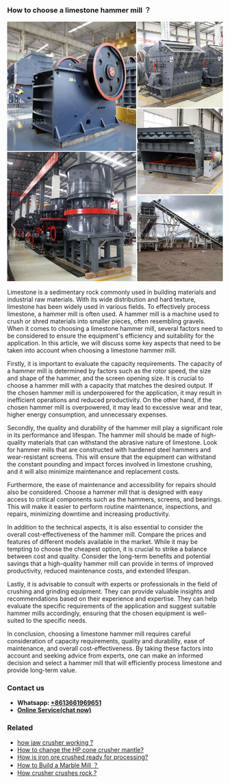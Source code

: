 <h3>How to choose a limestone hammer mill ？</h3><img src='1701745135.jpg' alt=''><p>Limestone is a sedimentary rock commonly used in building materials and industrial raw materials. With its wide distribution and hard texture, limestone has been widely used in various fields. To effectively process limestone, a hammer mill is often used. A hammer mill is a machine used to crush or shred materials into smaller pieces, often resembling gravels. When it comes to choosing a limestone hammer mill, several factors need to be considered to ensure the equipment's efficiency and suitability for the application. In this article, we will discuss some key aspects that need to be taken into account when choosing a limestone hammer mill.</p><p>Firstly, it is important to evaluate the capacity requirements. The capacity of a hammer mill is determined by factors such as the rotor speed, the size and shape of the hammer, and the screen opening size. It is crucial to choose a hammer mill with a capacity that matches the desired output. If the chosen hammer mill is underpowered for the application, it may result in inefficient operations and reduced productivity. On the other hand, if the chosen hammer mill is overpowered, it may lead to excessive wear and tear, higher energy consumption, and unnecessary expenses.</p><p>Secondly, the quality and durability of the hammer mill play a significant role in its performance and lifespan. The hammer mill should be made of high-quality materials that can withstand the abrasive nature of limestone. Look for hammer mills that are constructed with hardened steel hammers and wear-resistant screens. This will ensure that the equipment can withstand the constant pounding and impact forces involved in limestone crushing, and it will also minimize maintenance and replacement costs.</p><p>Furthermore, the ease of maintenance and accessibility for repairs should also be considered. Choose a hammer mill that is designed with easy access to critical components such as the hammers, screens, and bearings. This will make it easier to perform routine maintenance, inspections, and repairs, minimizing downtime and increasing productivity.</p><p>In addition to the technical aspects, it is also essential to consider the overall cost-effectiveness of the hammer mill. Compare the prices and features of different models available in the market. While it may be tempting to choose the cheapest option, it is crucial to strike a balance between cost and quality. Consider the long-term benefits and potential savings that a high-quality hammer mill can provide in terms of improved productivity, reduced maintenance costs, and extended lifespan.</p><p>Lastly, it is advisable to consult with experts or professionals in the field of crushing and grinding equipment. They can provide valuable insights and recommendations based on their experience and expertise. They can help evaluate the specific requirements of the application and suggest suitable hammer mills accordingly, ensuring that the chosen equipment is well-suited to the specific needs.</p><p>In conclusion, choosing a limestone hammer mill requires careful consideration of capacity requirements, quality and durability, ease of maintenance, and overall cost-effectiveness. By taking these factors into account and seeking advice from experts, one can make an informed decision and select a hammer mill that will efficiently process limestone and provide long-term value.</p><h3>Contact us</h3><ul><li><strong>Whatsapp:&nbsp;<a href="https://wa.me/8613661969651">+8613661969651</a></strong></li><li><a href="https://swt.shibang-china.com/?git&amp;zhl&amp;How to choose a limestone hammer mill ？"><strong>Online Service(chat now)</strong></a></li></ul><h3>Related</h3><ul><li><a href='how jaw crusher working .md'>how jaw crusher working ?</a></li><li><a href='How to change the HP cone crusher mantle.md'>How to change the HP cone crusher mantle?</a></li><li><a href='How is iron ore crushed ready for processing.md'>How is iron ore crushed ready for processing?</a></li><li><a href='How to Build a Marble Mill ？.md'>How to Build a Marble Mill ？</a></li><li><a href='How crusher crushes rock .md'>How crusher crushes rock ?</a></li></ul>
